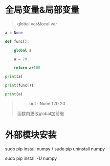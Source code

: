 # 全局变量&局部变量

> global var&local var



``` python
a = None

def func():

    global a

    a = 20

    return a+100

print(a)

print(func())

print(a)

```



> > out : None 120 20
>
> 函数内更改global加前缀



# 外部模块安装

sudo pip install numpy / sudo pip uninstall numpy

sudo pip install -U numpy




